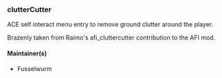 ### clutterCutter

ACE self interact menu entry to remove ground clutter around the player. 

Brazenly taken from Raimo's afi_cluttercutter contribution to the AFI mod.

#### Maintainer(s)

* Fusselwurm
